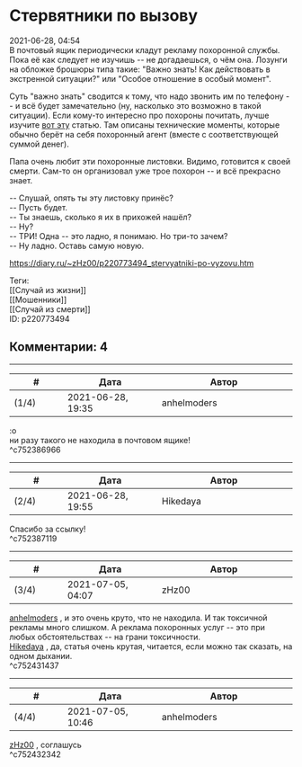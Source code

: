Стервятники по вызову
=====================

  
2021-06-28, 04:54  
 В почтовый ящик периодически кладут рекламу похоронной службы. Пока её как следует не изучишь -- не догадаешься, о чём она. Лозунги на обложке брошюры типа такие: "Важно знать! Как действовать в экстренной ситуации?" или "Особое отношение в особый момент".   
   
 Суть "важно знать" сводится к тому, что надо звонить им по телефону -- и всё будет замечательно (ну, насколько это возможно в такой ситуации). Если кому-то интересно про похороны почитать, лучше изучите  [вот эту](https://vk.com/@alex_carrier-kak-organizovat-pohorony)  статью. Там описаны технические моменты, которые обычно берёт на себя похоронный агент (вместе с соответствующей суммой денег).   
   
 Папа очень любит эти похоронные листовки. Видимо, готовится к своей смерти. Сам-то он организовал уже трое похорон -- и всё прекрасно знает.   
   
 -- Слушай, опять ты эту листовку принёс?   
 -- Пусть будет.   
 -- Ты знаешь, сколько я их в прихожей нашёл?   
 -- Ну?   
 -- ТРИ! Одна -- это ладно, я понимаю. Но три-то зачем?   
 -- Ну ладно. Оставь самую новую.   
  
<https://diary.ru/~zHz00/p220773494_stervyatniki-po-vyzovu.htm>  
  
Теги:  
[[Случай из жизни]]  
[[Мошенники]]  
[[Случай из смерти]]  
ID: p220773494  


Комментарии: 4
--------------

  


---



|         #         |              Дата              |                     Автор                     |           ID           |
| --- | --- | --- | --- |
| (1/4) | 2021-06-28, 19:35 | anhelmoders | c752386966 |

  
 :о   
 ни разу такого не находила в почтовом ящике!   
 ^c752386966

---



|         #         |              Дата              |                     Автор                     |           ID           |
| --- | --- | --- | --- |
| (2/4) | 2021-06-28, 19:55 | Hikedaya | c752387119 |

  
 Спасибо за ссылку!   
 ^c752387119

---



|         #         |              Дата              |                     Автор                     |           ID           |
| --- | --- | --- | --- |
| (3/4) | 2021-07-05, 04:07 | zHz00 | c752431437 |

  
  [anhelmoders](https://anhelmoders.diary.ru "No plans. Only wonders.")  , и это очень круто, что не находила. И так токсичной рекламы много слишком. А реклама похоронных услуг -- это при любых обстоятельствах -- на грани токсичности.   
  [Hikedaya](https://hikedaya.diary.ru "Записная книжка")  , да, статья очень крутая, читается, если можно так сказать, на одном дыхании.   
 ^c752431437

---



|         #         |              Дата              |                     Автор                     |           ID           |
| --- | --- | --- | --- |
| (4/4) | 2021-07-05, 10:46 | anhelmoders | c752432342 |

  
  [zHz00](https://zHz00.diary.ru "Untitled")  , соглашусь   
 ^c752432342